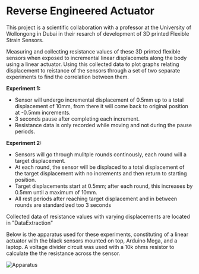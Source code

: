 # Reverse Engineered Actuator
This project is a scientific collaboration with a professor at the University of Wollongong in Dubai in their resarch of development of 3D printed Flexible Strain Sensors.

Measuring and collecting resistance values of these 3D printed flexible sensors when exposed to incremental linear displacemets along the body using a linear actuator. Using this collected data to plot graphs relating displacement to reistance of the sensors through a set of two separate experiments to find the correlation between them.

**Experiment 1:**
 - Sensor will undergo incremental displacement of 0.5mm up to a total displacement of 10mm, from there it will come back to original position at -0.5mm increments.
 - 3 seconds pause after completing each increment.
 - Resistance data is only recorded while moving and not during the pause periods.

**Experiment 2:**
 - Sensors will go through mulitple rounds continously, each round will a target displacement.
 - At each round, the sensor will be displaced to a total displacement of the target displacement with no increments and then return to starting position.
 - Target displacements start at 0.5mm; after each round, this increases by 0.5mm until a maximum of 10mm.
 - All rest periods after reaching target displacement and in between rounds are standardized too 3 seconds 

Collected data of resistance values with varying displacements are located in "DataExtraction"

Below is the apparatus used for these experiments, constituting of a linear actuator with the black sensors mounted on top, Arduino Mega, and a laptop. A voltage divider circuit was used with a 10k ohms resistor to calculate the the resistance across the sensor.

![Apparatus](https://github.com/user-attachments/assets/6485c219-62ca-471d-ad3d-3ec3c3a08a4f)
